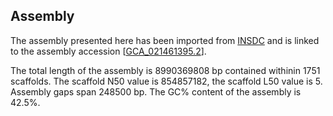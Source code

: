 **Assembly**
--------

The assembly presented here has been imported from [INSDC](http://www.insdc.org) and is linked to the assembly accession [[GCA\_021461395.2](http://www.ebi.ac.uk/ena/data/view/GCA_021461395.2)].

The total length of the assembly is 8990369808 bp contained withinin 1751 scaffolds.
The scaffold N50 value is 854857182, the scaffold L50 value is 5.
Assembly gaps span 248500 bp. The GC% content of the assembly is 42.5%.
